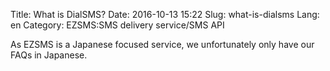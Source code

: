 Title: What is DialSMS?
Date: 2016-10-13 15:22
Slug: what-is-dialsms
Lang: en
Category: EZSMS:SMS delivery service/SMS API

As EZSMS is a Japanese focused service, we unfortunately only have our FAQs in Japanese.